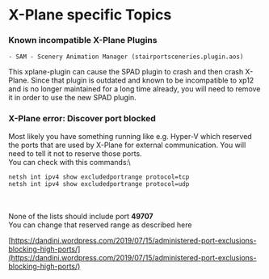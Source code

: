 # X-Plane specific Topics



### Known incompatible X-Plane Plugins

```
- SAM - Scenery Animation Manager (stairportsceneries.plugin.aos)
```

This xplane-plugin can cause the SPAD plugin to crash and then crash X-Plane. Since that plugin is outdated and known to be incompatible to xp12 and is no longer maintained for a long time already, you will need to remove it in order to use the new SPAD plugin.



### X-Plane error: Discover port blocked

Most likely you have something running like e.g. Hyper-V which reserved the ports that are used by X-Plane for external communication. You will need to tell it not to reserve those ports.\
You can check with this commands:\


```
netsh int ipv4 show excludedportrange protocol=tcp
netsh int ipv4 show excludedportrange protocol=udp
```

\
\
None of the lists should include port **49707**\
You can change that reserved range as described here

[https://dandini.wordpress.com/2019/07/15/administered-port-exclusions-blocking-high-ports/](https://dandini.wordpress.com/2019/07/15/administered-port-exclusions-blocking-high-ports/)
